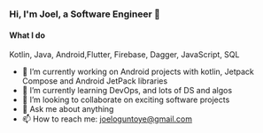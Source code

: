 ### Hi, I'm Joel, a Software Engineer  👋

<!--
**jtoguntoye/jtoguntoye** is a ✨ _special_ ✨ repository because its `README.md` (this file) appears on your GitHub profile. -->
#### What I do
Kotlin, Java, Android,Flutter, Firebase, Dagger, JavaScript, SQL

- 🔭 I’m currently working on Android projects with kotlin, Jetpack Compose and Android JetPack libraries  
- 🌱 I’m currently learning DevOps, and lots of DS and algos   
- 👯 I’m looking to collaborate on exciting software projects  
- 💬 Ask me about anything
- 📫 How to reach me: joeloguntoye@gmail.com

